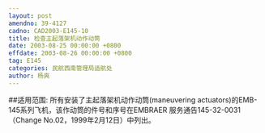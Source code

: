 ```yaml
---
layout: post
amendno: 39-4127
cadno: CAD2003-E145-10
title: 检查主起落架机动作动筒
date: 2003-08-25 00:00:00 +0800
effdate: 2003-08-26 00:00:00 +0800
tag: E145
categories: 民航西南管理局适航处
author: 杨爽
---
```


##适用范围:
所有安装了主起落架机动作动筒(maneuvering actuators)的EMB-145系列飞机，该作动筒的件号和序号在EMBRAER 服务通告145-32-0031（Change No.02，1999年2月12日）中列出。

